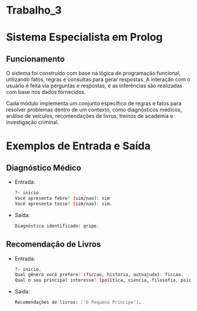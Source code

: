 # Trabalho_3

# Sistema Especialista em Prolog

## Funcionamento
O sistema foi construído com base na lógica de programação funcional, utilizando fatos, regras e consultas para gerar respostas. A interação com o usuário é feita via perguntas e respostas, e as inferências são realizadas com base nos dados fornecidos.

Cada módulo implementa um conjunto específico de regras e fatos para resolver problemas dentro de um contexto, como diagnósticos médicos, análise de veículos, recomendações de livros, treinos de academia e investigação criminal.

# Exemplos de Entrada e Saída

## Diagnóstico Médico
- Entrada:
  
  ```bash
  ?- inicio.
  Você apresenta febre? (sim/nao): sim
  Você apresenta tosse? (sim/nao): sim.

- Saída:

  ```bash
  Diagnóstico identificado: gripe.

## Recomendação de Livros
- Entrada:
  ```bash
  ?- inicio.
  Qual gênero você prefere? (ficcao, historia, autoajuda): ficcao.
  Qual o seu principal interesse? (politica, ciencia, filosofia, psicologia): filosofia.

- Saída:
  ```bash
  Recomendações de livros: ['O Pequeno Príncipe'].
